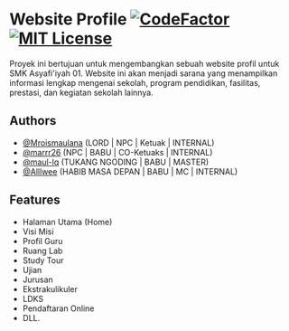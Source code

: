 
# Website Profile [![CodeFactor](https://www.codefactor.io/repository/github/mroismaulana/websiteprofile/badge)](https://www.codefactor.io/repository/github/mroismaulana/websiteprofile) [![MIT License](https://img.shields.io/badge/License-MIT-green.svg)](https://choosealicense.com/licenses/mit/)

Proyek ini bertujuan untuk mengembangkan sebuah website profil untuk SMK Asyafi'iyah 01. Website ini akan menjadi sarana yang menampilkan informasi lengkap mengenai sekolah, program pendidikan, fasilitas, prestasi, dan kegiatan sekolah lainnya.


## Authors

- [@Mroismaulana](https://github.com/Mroismaulana) (LORD | NPC | Ketuak | INTERNAL)
- [@marrr26](https://github.com/marrr26) (NPC | BABU | CO-Ketuaks | INTERNAL)
- [@maul-lq](https://github.com/maul-lq) (TUKANG NGODING | BABU | MASTER)
- [@Alllwee](https://github.com/Alllwee) (HABIB MASA DEPAN | BABU | MC | INTERNAL)

## Features

- Halaman Utama (Home)
- Visi Misi
- Profil Guru
- Ruang Lab
- Study Tour
- Ujian
- Jurusan
- Ekstrakulikuler
- LDKS
- Pendaftaran Online
- DLL.
